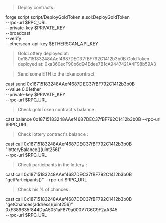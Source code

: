 > Deploy contracts : 

forge script script/DeployGoldToken.s.sol:DeployGoldToken \
    --rpc-url $RPC_URL \
    --private-key $PRIVATE_KEY \
    --broadcast \
    --verify \
    --etherscan-api-key $ETHERSCAN_API_KEY

> GoldLottery deployed at: 0x18715183248AAef4687DEC37fBF792C1412b3b0B
> GoldToken deployed at: 0xa360ecF90b6d94Edee7B1cA9447421A4F98b59A3

> Send some ETH to the tokencontract

cast send 0x18715183248AAef4687DEC37fBF792C1412b3b0B \
    --value 0.01ether \
    --private-key $PRIVATE_KEY \
    --rpc-url $RPC_URL

> Check goldToken contract's balance :

cast balance 0x18715183248AAef4687DEC37fBF792C1412b3b0B --rpc-url $RPC_URL

> Check lottery contract's balance :

cast call 0x18715183248AAef4687DEC37fBF792C1412b3b0B \
    "lotteryBalance()(uint256)" \
    --rpc-url $RPC_URL

> Check participants in the lottery : 

cast call 0x18715183248AAef4687DEC37fBF792C1412b3b0B "getParticipants()" --rpc-url $RPC_URL

> Check his % of chances :

cast call 0x18715183248AAef4687DEC37fBF792C1412b3b0B \
    "getChances(address)(uint256)" \
    0xF389635f844DaA5051aF879a00077C6C9F2aA345 \
    --rpc-url $RPC_URL